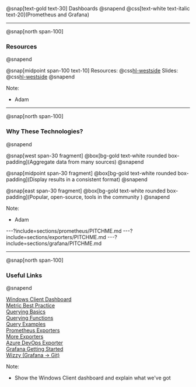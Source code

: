 @snap[text-gold text-30]
Dashboards
@snapend
@css[text-white text-italic text-20](Prometheus and Grafana)

---
@snap[north span-100]
### Resources
@snapend

@snap[midpoint span-100 text-10]
Resources: @css[hl-westside](S:\Development\DashboardResources)
Slides: @css[hl-westside]([https://gitpitch.com/AdamSmith89/<wbr>GrafanaPrometheus-Workshop]())
@snapend

Note:
- Adam

---
@snap[north span-100]
### Why These Technologies?
@snapend

@snap[west span-30 fragment]
@box[bg-gold text-white rounded box-padding](Aggregate data from many sources)
@snapend

@snap[midpoint span-30 fragment]
@box[bg-gold text-white rounded box-padding](Display results in a consistent format)
@snapend

@snap[east span-30 fragment]
@box[bg-gold text-white rounded box-padding](Popular, open-source, tools in the community )
@snapend

Note:
- Adam

---?include=sections/prometheus/PITCHME.md
---?include=sections/exporters/PITCHME.md
---?include=sections/grafana/PITCHME.md

---
@snap[north span-100]
### Useful Links
@snapend

[Windows Client Dashboard](http://prometheus01.btrusteng.com/d/Vw8tZ7OZz/main?orgId=1&refresh=1m)<br>
[Metric Best Practice](https://prometheus.io/docs/practices/naming/)<br>
[Querying Basics](https://prometheus.io/docs/prometheus/latest/querying/basics/)<br>
[Querying Functions](https://prometheus.io/docs/prometheus/latest/querying/functions/)<br>
[Query Examples](https://prometheus.io/docs/prometheus/latest/querying/examples/)<br>
[Prometheus Exporters](https://prometheus.io/docs/instrumenting/exporters/)<br>
[More Exporters](https://github.com/prometheus/prometheus/wiki/Default-port-allocations)<br>
[Azure DevOps Exporter](https://github.com/webdevops/azure-devops-exporter)<br>
[Grafana Getting Started](https://grafana.com/docs/grafana/latest/guides/getting_started/)<br>
[Wizzy (Grafana -> Git)](https://grafana-wizzy.com/home/)

Note:
- Show the Windows Client dashboard and explain what we've got